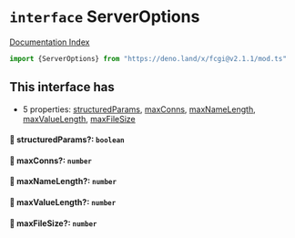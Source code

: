 # `interface` ServerOptions

[Documentation Index](../README.md)

```ts
import {ServerOptions} from "https://deno.land/x/fcgi@v2.1.1/mod.ts"
```

## This interface has

- 5 properties:
[structuredParams](#-structuredparams-boolean),
[maxConns](#-maxconns-number),
[maxNameLength](#-maxnamelength-number),
[maxValueLength](#-maxvaluelength-number),
[maxFileSize](#-maxfilesize-number)


#### 📄 structuredParams?: `boolean`



#### 📄 maxConns?: `number`



#### 📄 maxNameLength?: `number`



#### 📄 maxValueLength?: `number`



#### 📄 maxFileSize?: `number`



